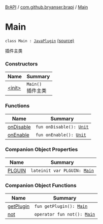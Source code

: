 [BrAPI](../../index.md) / [com.github.bryanser.brapi](../index.md) / [Main](./index.md)

# Main

`class Main : `[`JavaPlugin`](https://hub.spigotmc.org/javadocs/spigot/org/bukkit/plugin/java/JavaPlugin.html) [(source)](https://github.com/BryanSer/BrAPI/raw/ver-kotlin/src/main/kotlin/com/github/bryanser/brapi/Main.kt#L13)

插件主类

### Constructors

| Name | Summary |
|---|---|
| [&lt;init&gt;](-init-.md) | `Main()`<br>插件主类 |

### Functions

| Name | Summary |
|---|---|
| [onDisable](on-disable.md) | `fun onDisable(): `[`Unit`](https://kotlinlang.org/api/latest/jvm/stdlib/kotlin/-unit/index.html) |
| [onEnable](on-enable.md) | `fun onEnable(): `[`Unit`](https://kotlinlang.org/api/latest/jvm/stdlib/kotlin/-unit/index.html) |

### Companion Object Properties

| Name | Summary |
|---|---|
| [PLGUIN](-p-l-g-u-i-n.md) | `lateinit var PLGUIN: `[`Main`](./index.md) |

### Companion Object Functions

| Name | Summary |
|---|---|
| [getPlugin](get-plugin.md) | `fun getPlugin(): `[`Main`](./index.md) |
| [not](not.md) | `operator fun not(): `[`Main`](./index.md) |
